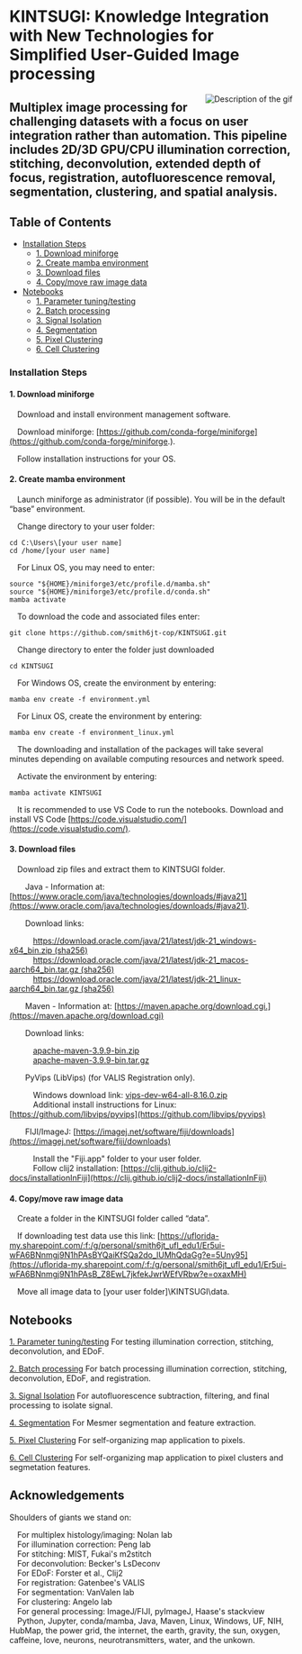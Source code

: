 # KINTSUGI: Knowledge Integration with New Technologies for Simplified User-Guided Image processing

<p align="center">
  <img src="/docs/CD8_curtain.gif" alt="Description of the gif" style="float: right; margin-left: 20px;">
    
## Multiplex image processing for challenging datasets with a focus on user integration rather than automation.  This pipeline includes 2D/3D GPU/CPU illumination correction, stitching, deconvolution, extended depth of focus, registration, autofluorescence removal, segmentation, clustering, and spatial analysis.
</p>

<div>
  
## Table of Contents

  - [Installation Steps](#installation-steps)
    - [1. Download miniforge](#1-download-miniforge)
    - [2. Create mamba environment](#2-create-mamba-environment)
    - [3. Download files](#3-download-files)
    - [4. Copy/move raw image data](#4-copy/move-raw-image-data)
  - [Notebooks](#notebooks)
    - [1. Parameter tuning/testing](#1-parameter-tuning/testing)
    - [2. Batch processing](#2-batch-processing)
    - [3. Signal Isolation](#3-signal-isolation)
    - [4. Segmentation](#4-segmentation)
    - [5. Pixel Clustering](#5-pixel-clustering)
    - [6. Cell Clustering](#5-cell-clustering)

### Installation Steps

#### 1. Download miniforge 
&emsp;Download and install environment management software.

&emsp;Download miniforge: [https://github.com/conda-forge/miniforge](https://github.com/conda-forge/miniforge.).

&emsp;Follow installation instructions for your OS.

#### 2. Create mamba environment
&emsp;Launch miniforge as administrator (if possible). You will be in the default “base” environment.

&emsp;Change directory to your user folder: 
```
cd C:\Users\[your user name]
cd /home/[your user name]
```
&emsp;For Linux OS, you may need to enter:
```
source "${HOME}/miniforge3/etc/profile.d/mamba.sh"
source "${HOME}/miniforge3/etc/profile.d/conda.sh"
mamba activate
```

&emsp;To download the code and associated files enter: 
```
git clone https://github.com/smith6jt-cop/KINTSUGI.git
```
&emsp;Change directory to enter the folder just downloaded 
```
cd KINTSUGI
```
&emsp;For Windows OS, create the environment by entering:
```
mamba env create -f environment.yml
```
&emsp;For Linux OS, create the environment by entering:
```
mamba env create -f environment_linux.yml
```
&emsp;The downloading and installation of the packages will take several minutes depending on available computing resources and network speed.

&emsp;Activate the environment by entering:
```
mamba activate KINTSUGI
```
&emsp;It is recommended to use VS Code to run the notebooks. Download and install VS Code [https://code.visualstudio.com/](https://code.visualstudio.com/).


#### 3. Download files
&emsp;Download zip files and extract them to KINTSUGI folder. 

&emsp;&emsp;Java - Information at: [https://www.oracle.com/java/technologies/downloads/#java21](https://www.oracle.com/java/technologies/downloads/#java21). 
  
&emsp;&emsp;Download links:  

&emsp;&emsp;&emsp;[https://download.oracle.com/java/21/latest/jdk-21_windows-x64_bin.zip (sha256)](https://download.oracle.com/java/21/latest/jdk-21_windows-x64_bin.zip)   
&emsp;&emsp;&emsp;[https://download.oracle.com/java/21/latest/jdk-21_macos-aarch64_bin.tar.gz (sha256)](https://download.oracle.com/java/21/latest/jdk-21_linux-x64_bin.tar.gz)   
&emsp;&emsp;&emsp;[https://download.oracle.com/java/21/latest/jdk-21_linux-aarch64_bin.tar.gz (sha256) ](https://download.oracle.com/java/21/latest/jdk-21_linux-aarch64_bin.tar.gz)  

&emsp;&emsp;Maven - Information at: [https://maven.apache.org/download.cgi.](https://maven.apache.org/download.cgi) 

&emsp;&emsp;Download links:   

&emsp;&emsp;&emsp;[apache-maven-3.9.9-bin.zip ](https://dlcdn.apache.org/maven/maven-3/3.9.9/binaries/apache-maven-3.9.9-bin.zip)  
&emsp;&emsp;&emsp;[apache-maven-3.9.9-bin.tar.gz ](https://dlcdn.apache.org/maven/maven-3/3.9.9/binaries/apache-maven-3.9.9-bin.tar.gz)  

&emsp;&emsp;PyVips (LibVips) (for VALIS Registration only).   

&emsp;&emsp;&emsp;Windows download link: [vips-dev-w64-all-8.16.0.zip ](https://github.com/libvips/build-win64-mxe/releases/download/v8.16.0/vips-dev-w64-all-8.16.0.zip)  
&emsp;&emsp;&emsp;Additional install instructions for Linux: [https://github.com/libvips/pyvips](https://github.com/libvips/pyvips)    

&emsp;&emsp;FIJI/ImageJ: [https://imagej.net/software/fiji/downloads](https://imagej.net/software/fiji/downloads)

&emsp;&emsp;&emsp;Install the "Fiji.app" folder to your user folder.  
&emsp;&emsp;&emsp;Follow clij2 installation: [https://clij.github.io/clij2-docs/installationInFiji](https://clij.github.io/clij2-docs/installationInFiji)  


#### 4. Copy/move raw image data  
&emsp;Create a folder in the KINTSUGI folder called “data”.  

&emsp;If downloading test data use this link: [https://uflorida-my.sharepoint.com/:f:/g/personal/smith6jt_ufl_edu1/Er5ui-wFA6BNnmgj9N1hPAsBYQaiKfSQa2do_lUMhQdaGg?e=5Uny95](https://uflorida-my.sharepoint.com/:f:/g/personal/smith6jt_ufl_edu1/Er5ui-wFA6BNnmgj9N1hPAsB_Z8EwL7jkfekJwrWEfVRbw?e=oxaxMH)  

&emsp;Move all image data to [your user folder]\KINTSUGI\data.  


<div>


## Notebooks
[1. Parameter tuning/testing](notebooks/1_Single_Channel_Eval.ipynb)
  For testing illumination correction, stitching, deconvolution, and EDoF.

[2. Batch processing](notebooks/2_Cycle_Processing.ipynb)
  For batch processing illumination correction, stitching, deconvolution, EDoF, and registration.

[3. Signal Isolation](notebooks/3_Signal_Isolation.ipynb)
  For autofluorescence subtraction, filtering, and final processing to isolate signal.

[4. Segmentation](notebooks/4_Segmentation.ipynb)
  For Mesmer segmentation and feature extraction.

[5. Pixel Clustering](notebooks/5_Cluster_Pixels.ipynb)
  For self-organizing map application to pixels.

[6. Cell Clustering](notebooks/6_Cluster_Cells.ipynbb)
  For self-organizing map application to pixel clusters and segmetation features.

<div>

## Acknowledgements

Shoulders of giants we stand on:

&emsp;For multiplex histology/imaging: Nolan lab  
&emsp;For illumination correction: Peng lab  
&emsp;For stitching: MIST, Fukai's m2stitch  
&emsp;For deconvolution: Becker's LsDeconv  
&emsp;For EDoF: Forster et al., Clij2  
&emsp;For registration: Gatenbee's VALIS  
&emsp;For segmentation: VanValen lab  
&emsp;For clustering: Angelo lab  
&emsp;For general processing: ImageJ/FIJI, pyImageJ, Haase's stackview  
&emsp;Python, Jupyter, conda/mamba, Java, Maven, Linux, Windows, UF, NIH, HubMap, the power grid, the internet, the earth, gravity, the sun, oxygen, caffeine, love, neurons, neurotransmitters, water, and the unkown.
